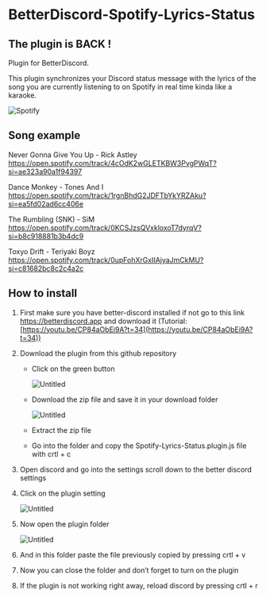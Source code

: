 # **BetterDiscord-Spotify-Lyrics-Status**

## **The plugin is BACK !**

Plugin for BetterDiscord.

This plugin synchronizes your Discord status message with the lyrics of the song you are currently listening to on Spotify in real time kinda like a karaoke. <br/>

![Spotify](https://cdn.discordapp.com/attachments/951036256316452894/976908931744014376/Spotify.gif)
## **Song example**

Never Gonna Give You Up - Rick Astley
https://open.spotify.com/track/4cOdK2wGLETKBW3PvgPWqT?si=ae323a90a1f94397

Dance Monkey - Tones And I
https://open.spotify.com/track/1rgnBhdG2JDFTbYkYRZAku?si=ea5fd02ad6cc406e

The Rumbling (SNK) - SiM
https://open.spotify.com/track/0KCSJzsQVxkloxoT7dyrqV?si=b8c918881b3b4dc9

Toxyo Drift - Teriyaki Boyz
https://open.spotify.com/track/0upFohXrGxIIAjyaJmCkMU?si=c81682bc8c2c4a2c

## **How to install**

1. First make sure you have better-discord installed if not go to this link https://betterdiscord.app and download it (Tutorial: [https://youtu.be/CP84aObEi9A?t=34](https://youtu.be/CP84aObEi9A?t=34))
2. Download the plugin from this github repository
    -  Click on the green button
        
        ![Untitled](https://cdn.discordapp.com/attachments/951036256316452894/976908452574154822/Untitled.png)
        
    - Download the zip file and save it in your download folder
        
        ![Untitled](https://cdn.discordapp.com/attachments/951036256316452894/976908452892901436/Untitled_1.png)
        
    - Extract the zip file 
    - Go into the folder and copy the Spotify-Lyrics-Status.plugin.js file with crtl + c
3. Open discord and go into the settings scroll down to the better discord settings
4. Click on the plugin setting
    
    ![Untitled](https://cdn.discordapp.com/attachments/951036256316452894/976908453404622869/Untitled_2.png)
    
5. Now open the plugin folder 
    
    ![Untitled](https://cdn.discordapp.com/attachments/951036256316452894/976908453740171295/Untitled_3.png)
    
6. And in this folder paste the file previously copied by pressing crtl + v
7. Now you can close the folder and don’t forget to turn on the plugin
8. If the plugin is not working right away, reload discord by pressing crtl + r
